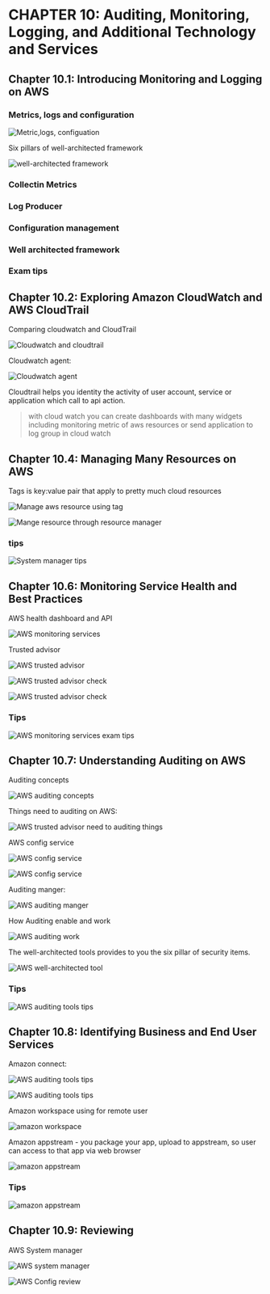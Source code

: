 # CHAPTER 10: Auditing, Monitoring, Logging, and Additional Technology and Services

## Chapter 10.1: Introducing Monitoring and Logging on AWS

### Metrics, logs and configuration 

![Metric,logs, configuation](https://github.com/hassj/AWS-DEVOPS-AcloudGuru/blob/main/02-Apprentice/AWS-Certified-Cloud-Practitioner-CLF-C02/Image/10-Log-Metric-configuration.JPG)

Six pillars of well-architected framework

![well-architected framework](https://github.com/hassj/AWS-DEVOPS-AcloudGuru/blob/main/02-Apprentice/AWS-Certified-Cloud-Practitioner-CLF-C02/Image/10-well-architected-framework.JPG)

### Collectin Metrics

### Log Producer

### Configuration management 

### Well architected framework 

### Exam tips

## Chapter 10.2: Exploring Amazon CloudWatch and AWS CloudTrail

Comparing cloudwatch and CloudTrail

![Cloudwatch and cloudtrail](https://github.com/hassj/AWS-DEVOPS-AcloudGuru/blob/main/02-Apprentice/AWS-Certified-Cloud-Practitioner-CLF-C02/Image/10-cloudwatch-cloudtrail.JPG)

Cloudwatch agent:

![Cloudwatch agent](https://github.com/hassj/AWS-DEVOPS-AcloudGuru/blob/main/02-Apprentice/AWS-Certified-Cloud-Practitioner-CLF-C02/Image/10-Cloudwatch-agent.JPG)

Cloudtrail helps you identity the activity of user account, service or application which call to api action.

> with cloud watch you can create dashboards with many widgets including monitoring metric of aws resources or send application to log group in cloud watch

## Chapter 10.4: Managing Many Resources on AWS

Tags is key:value pair that apply to pretty much cloud resources

![Manage aws resource using tag](https://github.com/hassj/AWS-DEVOPS-AcloudGuru/blob/main/02-Apprentice/AWS-Certified-Cloud-Practitioner-CLF-C02/Image/10-Manage-resource-tags.JPG)

![Mange resource through resource manager](https://github.com/hassj/AWS-DEVOPS-AcloudGuru/blob/main/02-Apprentice/AWS-Certified-Cloud-Practitioner-CLF-C02/Image/10-System-manager.JPG)

### tips

![System manager tips](https://github.com/hassj/AWS-DEVOPS-AcloudGuru/blob/main/02-Apprentice/AWS-Certified-Cloud-Practitioner-CLF-C02/Image/10-System-manager-tips.JPG)

## Chapter 10.6: Monitoring Service Health and Best Practices

AWS health dashboard and API

![AWS monitoring services](https://github.com/hassj/AWS-DEVOPS-AcloudGuru/blob/main/02-Apprentice/AWS-Certified-Cloud-Practitioner-CLF-C02/Image/10-AWS-health-api-dashboard.JPG)

Trusted advisor

![AWS trusted advisor](https://github.com/hassj/AWS-DEVOPS-AcloudGuru/blob/main/02-Apprentice/AWS-Certified-Cloud-Practitioner-CLF-C02/Image/10-Trusted-advisoer.JPG)

![AWS trusted advisor check](https://github.com/hassj/AWS-DEVOPS-AcloudGuru/blob/main/02-Apprentice/AWS-Certified-Cloud-Practitioner-CLF-C02/Image/10-Trusted-advisor-check.JPG)

![AWS trusted advisor check](https://github.com/hassj/AWS-DEVOPS-AcloudGuru/blob/main/02-Apprentice/AWS-Certified-Cloud-Practitioner-CLF-C02/Image/10-Trusted-advisor-check-2.JPG)

### Tips

![AWS monitoring services exam tips](https://github.com/hassj/AWS-DEVOPS-AcloudGuru/blob/main/02-Apprentice/AWS-Certified-Cloud-Practitioner-CLF-C02/Image/10-monitoring-tips.JPG)

## Chapter 10.7: Understanding Auditing on AWS

Auditing concepts

![AWS auditing concepts](https://github.com/hassj/AWS-DEVOPS-AcloudGuru/blob/main/02-Apprentice/AWS-Certified-Cloud-Practitioner-CLF-C02/Image/10-Auditing-concepts.JPG)

Things need to auditing on AWS:

![AWS trusted advisor need to auditing things](https://github.com/hassj/AWS-DEVOPS-AcloudGuru/blob/main/02-Apprentice/AWS-Certified-Cloud-Practitioner-CLF-C02/Image/10-Auditing-things-need.JPG)

AWS config service

![AWS config service](https://github.com/hassj/AWS-DEVOPS-AcloudGuru/blob/main/02-Apprentice/AWS-Certified-Cloud-Practitioner-CLF-C02/Image/10-AWS-config.JPG)

![AWS config service](https://github.com/hassj/AWS-DEVOPS-AcloudGuru/blob/main/02-Apprentice/AWS-Certified-Cloud-Practitioner-CLF-C02/Image/10-AWS-config-2.JPG)

Auditing manger:

![AWS auditing manger](https://github.com/hassj/AWS-DEVOPS-AcloudGuru/blob/main/02-Apprentice/AWS-Certified-Cloud-Practitioner-CLF-C02/Image/10-AWS-Auditing-manger.JPG)

How Auditing enable and work

![AWS auditing work](https://github.com/hassj/AWS-DEVOPS-AcloudGuru/blob/main/02-Apprentice/AWS-Certified-Cloud-Practitioner-CLF-C02/Image/10-how-auditing-operate.JPG)

The well-architected tools provides to you the six pillar of security items.

![AWS well-architected tool](https://github.com/hassj/AWS-DEVOPS-AcloudGuru/blob/main/02-Apprentice/AWS-Certified-Cloud-Practitioner-CLF-C02/Image/10-Well-architected-tool.JPG)

### Tips

![AWS auditing tools tips](https://github.com/hassj/AWS-DEVOPS-AcloudGuru/blob/main/02-Apprentice/AWS-Certified-Cloud-Practitioner-CLF-C02/Image/10-AWS-auditing-tool-services-tips.JPG)

## Chapter 10.8: Identifying Business and End User Services

Amazon connect:

![AWS auditing tools tips](https://github.com/hassj/AWS-DEVOPS-AcloudGuru/blob/main/02-Apprentice/AWS-Certified-Cloud-Practitioner-CLF-C02/Image/10-Amazon-connect.JPG)

![AWS auditing tools tips](https://github.com/hassj/AWS-DEVOPS-AcloudGuru/blob/main/02-Apprentice/AWS-Certified-Cloud-Practitioner-CLF-C02/Image/10-Amazon-connect-2.JPG)

Amazon workspace using for remote user

![amazon workspace](https://github.com/hassj/AWS-DEVOPS-AcloudGuru/blob/main/02-Apprentice/AWS-Certified-Cloud-Practitioner-CLF-C02/Image/10-Amazon-workspace.JPG)

Amazon appstream - you package your app, upload to appstream, so user can access to that app via web browser 

![amazon appstream](https://github.com/hassj/AWS-DEVOPS-AcloudGuru/blob/main/02-Apprentice/AWS-Certified-Cloud-Practitioner-CLF-C02/Image/10-Amazon-appstream.JPG)

### Tips

![amazon appstream](https://github.com/hassj/AWS-DEVOPS-AcloudGuru/blob/main/02-Apprentice/AWS-Certified-Cloud-Practitioner-CLF-C02/Image/10-Amazon-business-service-tips.JPG)

## Chapter 10.9: Reviewing

AWS System manager

![AWS system manager](https://github.com/hassj/AWS-DEVOPS-AcloudGuru/blob/main/02-Apprentice/AWS-Certified-Cloud-Practitioner-CLF-C02/Image/10-AWS-system-manager.JPG)

![AWS Config review](https://github.com/hassj/AWS-DEVOPS-AcloudGuru/blob/main/02-Apprentice/AWS-Certified-Cloud-Practitioner-CLF-C02/Image/10-AWS-coinfig-review.JPG)

